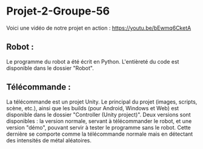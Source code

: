 # Projet-2-Groupe-56

Voici une vidéo de notre projet en action : https://youtu.be/bEwmq6CketA

## Robot : 
Le programme du robot a été écrit en Python. L'entièreté du code est disponible dans le dossier "Robot".
## Télécommande : 
La télécommande est un projet Unity. Le principal du projet (images, scripts, scène, etc.), ainsi que les builds (pour Android, Windows et Web) est disponible dans le dossier "Controller (Unity project)".
Deux versions sont disponibles : la version normale, servant à télécommander le robot, et une version "démo", pouvant servir à tester le programme sans le robot. Cette dernière se comporte comme la télécommande normale mais en détectant des intensités de métal aléatoires.
